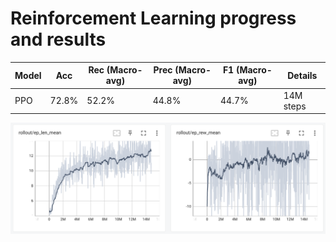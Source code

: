 # Reinforcement Learning progress and results
| Model | Acc | Rec (Macro-avg) | Prec (Macro-avg) | F1 (Macro-avg) | Details |
| - | - | - | - | - | - |
| PPO | 72.8% | 52.2% | 44.8% | 44.7% | 14M steps |

![alt text](./Img/Last_rollout.png)

